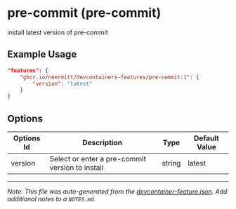 
# pre-commit (pre-commit)

install latest version of pre-commit

## Example Usage

```json
"features": {
    "ghcr.io/neermitt/devcontainers-features/pre-commit:1": {
        "version": "latest"
    }
}
```

## Options

| Options Id | Description | Type | Default Value |
|-----|-----|-----|-----|
| version | Select or enter a pre-commit version to install | string | latest |



---

_Note: This file was auto-generated from the [devcontainer-feature.json](https://github.com/neermitt/devcontainers-features/blob/main/src/pre-commit/devcontainer-feature.json).  Add additional notes to a `NOTES.md`._
